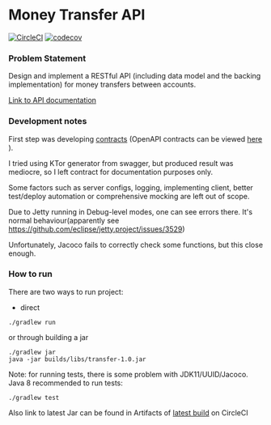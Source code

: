 # Money Transfer API
[![CircleCI](https://circleci.com/gh/Long-shot/Money-Transfers.svg?style=svg)](https://circleci.com/gh/Long-shot/Money-Transfers)
[![codecov](https://codecov.io/gh/Long-shot/Money-Transfers/branch/master/graph/badge.svg)](https://codecov.io/gh/Long-shot/Money-Transfers)
### Problem Statement
Design and implement a RESTful API (including data model and the backing implementation)
for money transfers between accounts.

[Link to API documentation](https://editor.swagger.io/?url=https://raw.githubusercontent.com/Long-shot/Money-Transfers/master/src/main/resources/contracts.yaml) 
### Development notes

First step was developing [contracts](./src/main/resources/contracts.yaml) (OpenAPI contracts can be viewed [here](https://editor.swagger.io) ). 

I tried using KTor generator from swagger, but produced result was mediocre, so I left contract for documentation purposes only.  

Some factors such as server configs, logging,  implementing client, better test/deploy automation or comprehensive mocking are left out of scope.

Due to Jetty running in Debug-level modes, one can see errors there. It's normal behaviour(apparently see https://github.com/eclipse/jetty.project/issues/3529)

Unfortunately, Jacoco fails to correctly check some functions, but this close enough. 
### How to run 
There are two ways to run project: 

- direct
```
./gradlew run
```

or through building a jar
```
./gradlew jar
java -jar builds/libs/transfer-1.0.jar
```

Note: for running tests, there is some problem with JDK11/UUID/Jacoco. Java 8 recommended
to run tests:
```
./gradlew test
```

Also link to latest Jar can be found in Artifacts of [latest build](https://circleci.com/gh/Long-shot/Money-Transfers/tree/master) on CircleCI